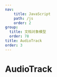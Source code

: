 ```yaml
---
nav:
    title: JavaScript
    path: /js
    order: 2
group:
  title: 文档对象模型
  order: 78
title: AudioTrack
order: 3
---
```




# AudioTrack
